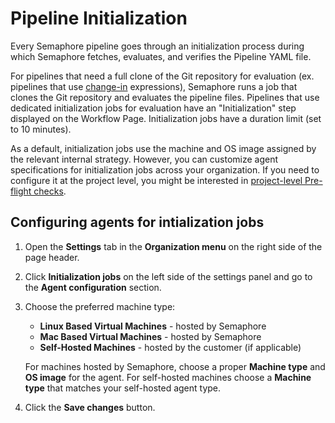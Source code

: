 # Pipeline Initialization

Every Semaphore pipeline goes through an initialization process during
which Semaphore fetches, evaluates, and verifies the Pipeline YAML file.

For pipelines that need a full clone of the Git repository for evaluation
(ex. pipelines that use [change-in][change-in] expressions), Semaphore runs a
job that clones the Git repository and evaluates the pipeline files. 
Pipelines that use dedicated initialization jobs for evaluation have 
an "Initialization" step displayed on the Workflow Page.
Initialization jobs have a duration limit (set to 10 minutes).

As a default, initialization jobs use the machine and OS image assigned by the relevant internal strategy. However, you can customize agent specifications for initialization jobs across your organization. If you need to configure it at the project level, you might be interested in [project-level Pre-flight checks](/security/configuring-pre-flight-checks#project-pre-flight-checks).


## Configuring agents for intialization jobs

1. Open the **Settings** tab in the **Organization menu** on the right side of the page header.

2. Click **Initialization jobs** on the left side of the settings panel and go to the **Agent configuration** section.

3. Choose the preferred machine type:
    - **Linux Based Virtual Machines** - hosted by Semaphore
    - **Mac Based Virtual Machines** - hosted by Semaphore
    - **Self-Hosted Machines** - hosted by the customer (if applicable)

    For machines hosted by Semaphore, choose a proper **Machine type** and **OS image** for the agent. For self-hosted machines choose a **Machine type** that matches your self-hosted agent type.

4. Click the **Save changes** button.

[change-in]: https://docs.semaphoreci.com/reference/conditions-reference/#change_in
